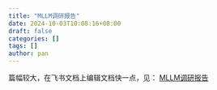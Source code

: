 ```yaml
---
title: "MLLM调研报告"
date: 2024-10-03T10:08:16+08:00
draft: false
categories: []
tags: []
author: pan
---
```


篇幅较大，在飞书文档上编辑文档快一点，见：
[MLLM调研报告](https://nw821o5xhc.feishu.cn/docx/TTqTdqKC4o5NoRxSmvWc79JFnhb)